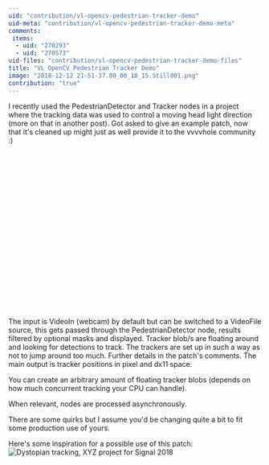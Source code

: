 ```yaml
---
uid: "contribution/vl-opencv-pedestrian-tracker-demo"
uid-meta: "contribution/vl-opencv-pedestrian-tracker-demo-meta"
comments: 
 items: 
  - uid: "270293"
  - uid: "270573"
uid-files: "contribution/vl-opencv-pedestrian-tracker-demo-files"
title: "VL OpenCV Pedestrian Tracker Demo"
image: "2018-12-12 21-51-37.00_00_18_15.Still001.png"
contribution: "true"
---
```


I recently used the PedestrianDetector and Tracker nodes in a project where the tracking data was used to control a moving head light direction (more on that in another post). Got asked to give an example patch, now that it's cleaned up might just as well provide it to the vvvvhole community :)

<div class="embed-responsive embed-responsive-16by9 mt-3 mb-4">
    <iframe width="560" height="315" data-src="https://www.youtube.com/embed/Hi-GHWK40YM" title="YouTube video player" frameborder="0" allow="accelerometer; autoplay; clipboard-write; encrypted-media; gyroscope; picture-in-picture" allowfullscreen></iframe>
</div>

The input is VideoIn (webcam) by default but can be switched to a VideoFile source, this gets passed through the PedestrianDetector node, results filtered by optional masks and displayed. Tracker blob/s are floating around and looking for detections to track. The trackers are set up in such a way as not to jump around too much. Further details in the patch's comments. The main output is tracker positions in pixel and dx11 space.

You can create an arbitrary amount of floating tracker blobs (depends on how much concurrent tracking your CPU can handle).

When relevant, nodes are processed asynchronously.

There are some quirks but I assume you'd be changing quite a bit to fit some production use of yours.

Here's some inspiration for a possible use of this patch:
![Dystopian tracking, XYZ project for Signal 2018](https://vvvv.org/sites/default/files/imagecache/large/images/http://files.domj.net/Tracker-Filtered.png) 

